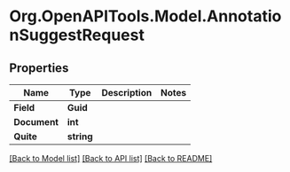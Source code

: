 
# Org.OpenAPITools.Model.AnnotationSuggestRequest

## Properties

Name | Type | Description | Notes
------------ | ------------- | ------------- | -------------
**Field** | **Guid** |  | 
**Document** | **int** |  | 
**Quite** | **string** |  | 

[[Back to Model list]](../README.md#documentation-for-models)
[[Back to API list]](../README.md#documentation-for-api-endpoints)
[[Back to README]](../README.md)

